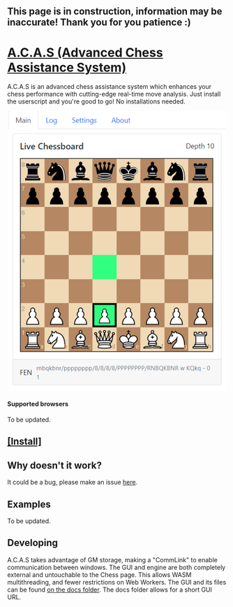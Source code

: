 
## This page is in construction, information may be inaccurate! Thank you for you patience :)

# [A.C.A.S (Advanced Chess Assistance System)](https://greasyfork.org/en/scripts/459137-a-c-a-s-advanced-chess-assistance-system)

A.C.A.S is an advanced chess assistance system which enhances your chess performance with cutting-edge real-time move analysis. Just install the userscript and you're good to go! No installations needed.

![](content/examp.png)

#### Supported browsers

To be updated.

## [[Install]](https://github.com/Hakorr/Userscripts/raw/main/Other/A.C.A.S/acas.user.js)

## Why doesn't it work?

It could be a bug, please make an issue [here](https://github.com/Hakorr/Userscripts/issues).

## Examples

To be updated.

## Developing

A.C.A.S takes advantage of GM storage, making a "CommLink" to enable communication between windows. The GUI and engine are both completely external and untouchable to the Chess page. This allows WASM multithreading, and fewer restrictions on Web Workers. The GUI and its files can be found [on the docs folder](../../docs/A.C.A.S). The docs folder allows for a short GUI URL.
